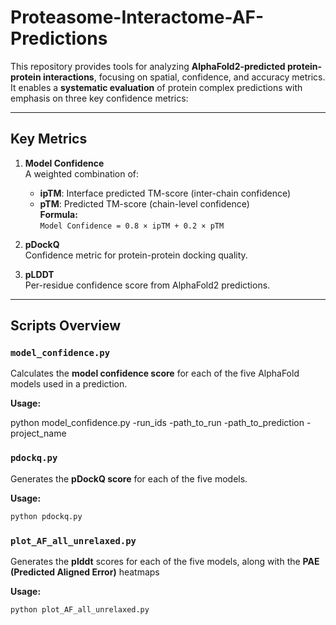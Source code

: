 # Proteasome-Interactome-AF-Predictions

This repository provides tools for analyzing **AlphaFold2-predicted protein-protein interactions**, focusing on spatial, confidence, and accuracy metrics. It enables a **systematic evaluation** of protein complex predictions with emphasis on three key confidence metrics:

---

## Key Metrics

1. **Model Confidence**  
   A weighted combination of:
   - **ipTM**: Interface predicted TM-score (inter-chain confidence)
   - **pTM**: Predicted TM-score (chain-level confidence)  
   **Formula:**  
   `Model Confidence = 0.8 × ipTM + 0.2 × pTM`

2. **pDockQ**  
   Confidence metric for protein-protein docking quality.

3. **pLDDT**  
   Per-residue confidence score from AlphaFold2 predictions.

---

## Scripts Overview

### `model_confidence.py`
Calculates the **model confidence score** for each of the five AlphaFold models used in a prediction.

**Usage:**

python model_confidence.py -run_ids <IDs> -path_to_run <PATH> -path_to_prediction <PATH> -project_name <NAME>

### `pdockq.py`
Generates the **pDockQ score** for each of the five models.

**Usage:**
```bash
python pdockq.py
```

### `plot_AF_all_unrelaxed.py`
Generates the **plddt** scores for each of the five models, along with the **PAE (Predicted Aligned Error)** heatmaps 

**Usage:**
```bash
python plot_AF_all_unrelaxed.py
```
